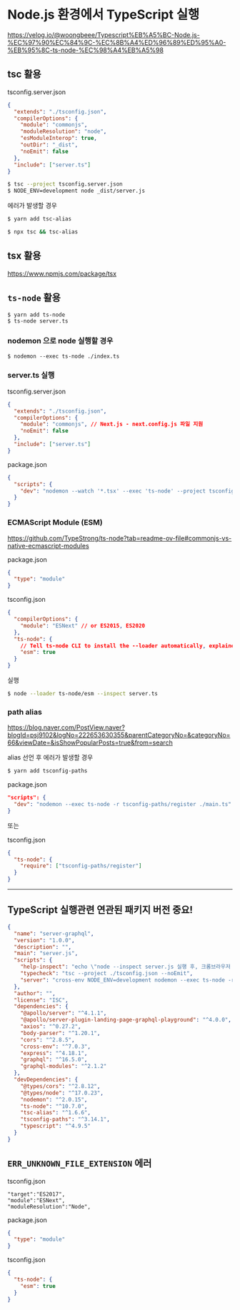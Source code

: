 # Node.js 환경에서 TypeScript 실행

https://velog.io/@woongbeee/Typescript%EB%A5%BC-Node.js-%EC%97%90%EC%84%9C-%EC%8B%A4%ED%96%89%ED%95%A0-%EB%95%8C-ts-node-%EC%98%A4%EB%A5%98

## tsc 활용

tsconfig.server.json

```json
{
  "extends": "./tsconfig.json",
  "compilerOptions": {
    "module": "commonjs",
    "moduleResolution": "node",
    "esModuleInterop": true,
    "outDir": "_dist",
    "noEmit": false
  },
  "include": ["server.ts"]
}
```

```bash
$ tsc --project tsconfig.server.json
$ NODE_ENV=development node _dist/server.js
```

에러가 발생할 경우

```bash
$ yarn add tsc-alias
```

```bash
$ npx tsc && tsc-alias
```

## tsx 활용

https://www.npmjs.com/package/tsx

## `ts-node` 활용

```bash
$ yarn add ts-node
$ ts-node server.ts
```

### nodemon 으로 node 실행할 경우

```
$ nodemon --exec ts-node ./index.ts
```

### server.ts 실행

tsconfig.server.json

```json
{
  "extends": "./tsconfig.json",
  "compilerOptions": {
    "module": "commonjs", // Next.js - next.config.js 파일 지원
    "noEmit": false
  },
  "include": ["server.ts"]
}
```

package.json

```json
{
  "scripts": {
    "dev": "nodemon --watch '*.tsx' --exec 'ts-node' --project tsconfig.server.json server.ts "
  }
}
```

### ECMAScript Module (ESM)

https://github.com/TypeStrong/ts-node?tab=readme-ov-file#commonjs-vs-native-ecmascript-modules

package.json

```json
{
  "type": "module"
}
```

tsconfig.json

```json
{
  "compilerOptions": {
    "module": "ESNext" // or ES2015, ES2020
  },
  "ts-node": {
    // Tell ts-node CLI to install the --loader automatically, explained below
    "esm": true
  }
}
```

실행

```bash
$ node --loader ts-node/esm --inspect server.ts
```

### path alias

https://blog.naver.com/PostView.naver?blogId=psj9102&logNo=222653630355&parentCategoryNo=&categoryNo=66&viewDate=&isShowPopularPosts=true&from=search

alias 선언 후 에러가 발생할 경우

```bash
$ yarn add tsconfig-paths
```

package.json

```json
"scripts": {
  "dev": "nodemon --exec ts-node -r tsconfig-paths/register ./main.ts"
}
```

또는

tsconfig.json

```json
{
  "ts-node": {
    "require": ["tsconfig-paths/register"]
  }
}
```

---

## TypeScript 실행관련 연관된 패키지 버전 중요!

```json
{
  "name": "server-graphql",
  "version": "1.0.0",
  "description": "",
  "main": "server.js",
  "scripts": {
    "help-inspect": "echo \"node --inspect server.js 실행 후, 크롬브라우저 chrome://inspect/#devices 접속, Remote Target 목록에서 해당 'inspect' 링크 클릭\"",
    "typecheck": "tsc --project ./tsconfig.json --noEmit",
    "server": "cross-env NODE_ENV=development nodemon --exec ts-node -r tsconfig-paths/register server.ts"
  },
  "author": "",
  "license": "ISC",
  "dependencies": {
    "@apollo/server": "^4.1.1",
    "@apollo/server-plugin-landing-page-graphql-playground": "^4.0.0",
    "axios": "^0.27.2",
    "body-parser": "^1.20.1",
    "cors": "^2.8.5",
    "cross-env": "^7.0.3",
    "express": "^4.18.1",
    "graphql": "^16.5.0",
    "graphql-modules": "^2.1.2"
  },
  "devDependencies": {
    "@types/cors": "^2.8.12",
    "@types/node": "^17.0.23",
    "nodemon": "^2.0.15",
    "ts-node": "^10.7.0",
    "tsc-alias": "^1.6.6",
    "tsconfig-paths": "^3.14.1",
    "typescript": "^4.9.5"
  }
}
```

## `ERR_UNKNOWN_FILE_EXTENSION` 에러

tsconfig.json

```
"target":"ES2017",
"module":"ESNext",
"moduleResolution":"Node",
```

package.json

```json
{
  "type": "module"
}
```

tsconfig.json

```json
{
  "ts-node": {
    "esm": true
  }
}
```
